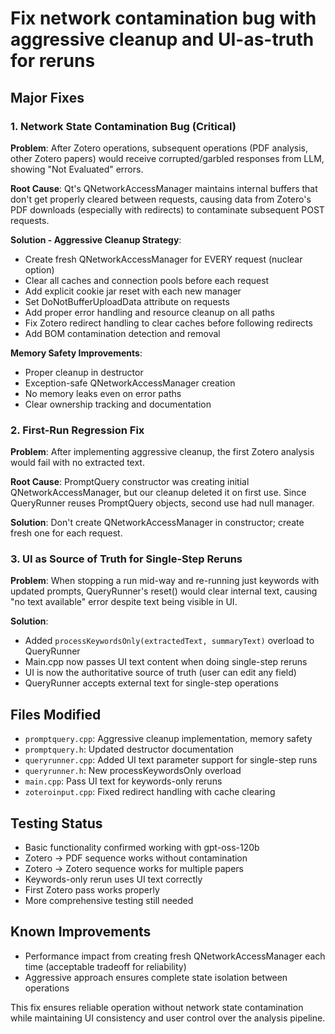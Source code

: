 # Fix network contamination bug with aggressive cleanup and UI-as-truth for reruns

## Major Fixes

### 1. Network State Contamination Bug (Critical)
**Problem**: After Zotero operations, subsequent operations (PDF analysis, other Zotero papers) would receive corrupted/garbled responses from LLM, showing "Not Evaluated" errors.

**Root Cause**: Qt's QNetworkAccessManager maintains internal buffers that don't get properly cleared between requests, causing data from Zotero's PDF downloads (especially with redirects) to contaminate subsequent POST requests.

**Solution - Aggressive Cleanup Strategy**:
- Create fresh QNetworkAccessManager for EVERY request (nuclear option)
- Clear all caches and connection pools before each request
- Add explicit cookie jar reset with each new manager
- Set DoNotBufferUploadData attribute on requests
- Add proper error handling and resource cleanup on all paths
- Fix Zotero redirect handling to clear caches before following redirects
- Add BOM contamination detection and removal

**Memory Safety Improvements**:
- Proper cleanup in destructor
- Exception-safe QNetworkAccessManager creation
- No memory leaks even on error paths
- Clear ownership tracking and documentation

### 2. First-Run Regression Fix
**Problem**: After implementing aggressive cleanup, the first Zotero analysis would fail with no extracted text.

**Root Cause**: PromptQuery constructor was creating initial QNetworkAccessManager, but our cleanup deleted it on first use. Since QueryRunner reuses PromptQuery objects, second use had null manager.

**Solution**: Don't create QNetworkAccessManager in constructor; create fresh one for each request.

### 3. UI as Source of Truth for Single-Step Reruns
**Problem**: When stopping a run mid-way and re-running just keywords with updated prompts, QueryRunner's reset() would clear internal text, causing "no text available" error despite text being visible in UI.

**Solution**:
- Added `processKeywordsOnly(extractedText, summaryText)` overload to QueryRunner
- Main.cpp now passes UI text content when doing single-step reruns
- UI is now the authoritative source of truth (user can edit any field)
- QueryRunner accepts external text for single-step operations

## Files Modified
- `promptquery.cpp`: Aggressive cleanup implementation, memory safety
- `promptquery.h`: Updated destructor documentation
- `queryrunner.cpp`: Added UI text parameter support for single-step runs
- `queryrunner.h`: New processKeywordsOnly overload
- `main.cpp`: Pass UI text for keywords-only reruns
- `zoteroinput.cpp`: Fixed redirect handling with cache clearing

## Testing Status
- Basic functionality confirmed working with gpt-oss-120b
- Zotero → PDF sequence works without contamination
- Zotero → Zotero sequence works for multiple papers
- Keywords-only rerun uses UI text correctly
- First Zotero pass works properly
- More comprehensive testing still needed

## Known Improvements
- Performance impact from creating fresh QNetworkAccessManager each time (acceptable tradeoff for reliability)
- Aggressive approach ensures complete state isolation between operations

This fix ensures reliable operation without network state contamination while maintaining UI consistency and user control over the analysis pipeline.